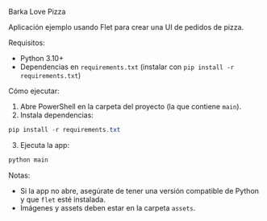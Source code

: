 Barka Love Pizza

Aplicación ejemplo usando Flet para crear una UI de pedidos de pizza.

Requisitos:
- Python 3.10+
- Dependencias en `requirements.txt` (instalar con `pip install -r requirements.txt`)

Cómo ejecutar:

1. Abre PowerShell en la carpeta del proyecto (la que contiene `main`).
2. Instala dependencias:

```powershell
pip install -r requirements.txt
```

3. Ejecuta la app:

```powershell
python main
```

Notas:
- Si la app no abre, asegúrate de tener una versión compatible de Python y que `flet` esté instalada.
- Imágenes y assets deben estar en la carpeta `assets`.
